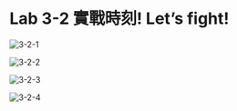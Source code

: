 # Lab 3-2 實戰時刻! Let’s fight!

![3-2-1](https://user-images.githubusercontent.com/89326999/206891477-8dae0bdd-6058-4890-8fec-8dc21cf3e9d3.png)

![3-2-2](https://user-images.githubusercontent.com/89326999/206891480-fd4e5d72-74df-4eba-9e21-b448df4d8b58.png)

![3-2-3](https://user-images.githubusercontent.com/89326999/206891482-66c916cc-7743-4337-984f-d81418499d3e.png)

![3-2-4](https://user-images.githubusercontent.com/89326999/206891484-b5b6ad09-682a-4d6c-a7e6-e49ed40edf56.png)
